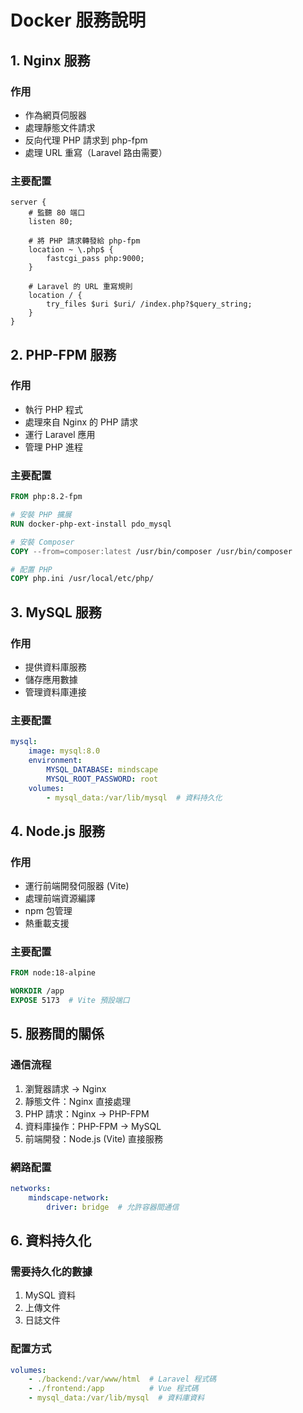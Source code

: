 # Docker 服務說明

## 1. Nginx 服務
### 作用
- 作為網頁伺服器
- 處理靜態文件請求
- 反向代理 PHP 請求到 php-fpm
- 處理 URL 重寫（Laravel 路由需要）

### 主要配置
```nginx
server {
    # 監聽 80 端口
    listen 80;
    
    # 將 PHP 請求轉發給 php-fpm
    location ~ \.php$ {
        fastcgi_pass php:9000;
    }
    
    # Laravel 的 URL 重寫規則
    location / {
        try_files $uri $uri/ /index.php?$query_string;
    }
}
```

## 2. PHP-FPM 服務
### 作用
- 執行 PHP 程式
- 處理來自 Nginx 的 PHP 請求
- 運行 Laravel 應用
- 管理 PHP 進程

### 主要配置
```dockerfile
FROM php:8.2-fpm

# 安裝 PHP 擴展
RUN docker-php-ext-install pdo_mysql

# 安裝 Composer
COPY --from=composer:latest /usr/bin/composer /usr/bin/composer

# 配置 PHP
COPY php.ini /usr/local/etc/php/
```

## 3. MySQL 服務
### 作用
- 提供資料庫服務
- 儲存應用數據
- 管理資料庫連接

### 主要配置
```yaml
mysql:
    image: mysql:8.0
    environment:
        MYSQL_DATABASE: mindscape
        MYSQL_ROOT_PASSWORD: root
    volumes:
        - mysql_data:/var/lib/mysql  # 資料持久化
```

## 4. Node.js 服務
### 作用
- 運行前端開發伺服器 (Vite)
- 處理前端資源編譯
- npm 包管理
- 熱重載支援

### 主要配置
```dockerfile
FROM node:18-alpine

WORKDIR /app
EXPOSE 5173  # Vite 預設端口
```

## 5. 服務間的關係
### 通信流程
1. 瀏覽器請求 → Nginx
2. 靜態文件：Nginx 直接處理
3. PHP 請求：Nginx → PHP-FPM
4. 資料庫操作：PHP-FPM → MySQL
5. 前端開發：Node.js (Vite) 直接服務

### 網路配置
```yaml
networks:
    mindscape-network:
        driver: bridge  # 允許容器間通信
```

## 6. 資料持久化
### 需要持久化的數據
1. MySQL 資料
2. 上傳文件
3. 日誌文件

### 配置方式
```yaml
volumes:
    - ./backend:/var/www/html  # Laravel 程式碼
    - ./frontend:/app          # Vue 程式碼
    - mysql_data:/var/lib/mysql  # 資料庫資料
``` 